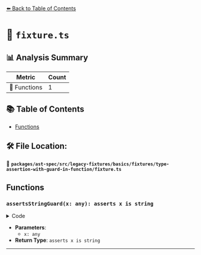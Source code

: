 [⬅️ Back to Table of Contents](../../../../../../../index.md)

# 📄 `fixture.ts`

## 📊 Analysis Summary

| Metric | Count |
|--------|-------|
| 🔧 Functions | 1 |

## 📚 Table of Contents

- [Functions](#functions)

## 🛠️ File Location:
📂 **`packages/ast-spec/src/legacy-fixtures/basics/fixtures/type-assertion-with-guard-in-function/fixture.ts`**

## Functions

### `assertsStringGuard(x: any): asserts x is string`

<details><summary>Code</summary>

```ts
function assertsStringGuard(x: any): asserts x is string {
  return;
}
```
</details>

- **Parameters**:
  - `x: any`
- **Return Type**: `asserts x is string`

---